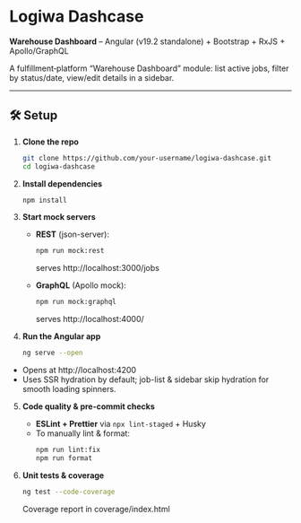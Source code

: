 # Logiwa Dashcase

**Warehouse Dashboard** – Angular (v19.2 standalone) + Bootstrap + RxJS + Apollo/GraphQL

A fulfillment‐platform “Warehouse Dashboard” module: list active jobs, filter by status/date, view/edit details in a sidebar.

---

## 🛠️ Setup

1. **Clone the repo**  
   ```bash
   git clone https://github.com/your-username/logiwa-dashcase.git
   cd logiwa-dashcase

2. **Install dependencies**  
   ```bash
   npm install

3. **Start mock servers**  
   - **REST** (json-server):  
     ```bash
     npm run mock:rest
     ```
     serves http://localhost:3000/jobs
     
   - **GraphQL** (Apollo mock):  
     ```bash
     npm run mock:graphql
     ```
     serves http://localhost:4000/
     
4. **Run the Angular app**  
   ```bash
   ng serve --open
  * Opens at http://localhost:4200
  * Uses SSR hydration by default; job-list & sidebar skip hydration for smooth loading spinners.

5. **Code quality & pre-commit checks**  
   - **ESLint + Prettier** via `npx lint-staged` + Husky  
   - To manually lint & format:  
     ```bash
     npm run lint:fix
     npm run format
     ```
     
6. **Unit tests & coverage**  
   ```bash
   ng test --code-coverage
   ```
   Coverage report in coverage/index.html 

